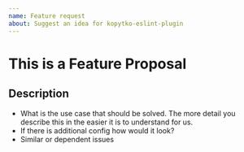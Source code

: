 ```yaml
---
name: Feature request
about: Suggest an idea for kopytko-eslint-plugin
---
```


<!--
1. If you have a question and not a feature request please ask first at https://github.com/getndazn/kopytko-eslint-plugin/issues
2. Please check if an issue already exists. This feature may have already been requested
3. Check out and follow our Guidelines: https://github.com/getndazn/kopytko-eslint-plugin/blob/master/CONTRIBUTING.md
4. Fill out the whole template so we have a good overview on the issue
5. Do not remove any section of the template. If something is not applicable leave it empty but leave it in the Issue
6. Please follow the template, otherwise we'll have to ask you to update it
-->

# This is a Feature Proposal

## Description

* What is the use case that should be solved. The more detail you describe this in the easier it is to understand for us.
* If there is additional config how would it look?
* Similar or dependent issues
